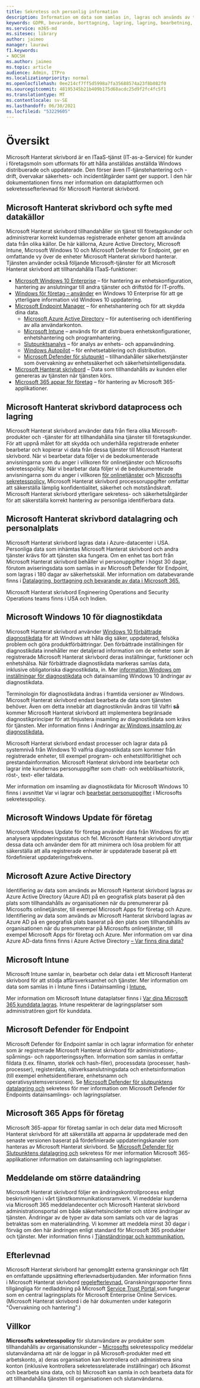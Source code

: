```yaml
---
title: Sekretess och personlig information
description: Information om data som samlas in, lagras och används av tjänsten
keywords: GDPR, bevarande, borttagning, lagring, lagring, bearbetning, säkerhet, granskning
ms.service: m365-md
ms.sitesec: library
author: jaimeo
manager: laurawi
f1.keywords:
- NOCSH
ms.author: jaimeo
ms.topic: article
audience: Admin, ITPro
ms.localizationpriority: normal
ms.openlocfilehash: 0ee214cf7ff5d5998a7fa35688574a23f8b082f0
ms.sourcegitcommit: 48195345b21b409b175d68acdc25d9f2fc4fc5f1
ms.translationtype: MT
ms.contentlocale: sv-SE
ms.lasthandoff: 06/30/2021
ms.locfileid: "53229605"
---
```

# <a name="overview"></a>Översikt

Microsoft Hanterat skrivbord är en ITaaS-tjänst (IT-as-a-Service) för kunder i företagsmoln som utformats för att hålla anställdas anställda Windows distribuerade och uppdaterade. Den förser även IT-tjänstehantering och -drift, övervakar säkerhets- och incidentåtgärder samt ger support. I den här dokumentationen finns mer information om dataplattformen och sekretessefterlevnad för Microsoft Hanterat skrivbord.

## <a name="microsoft-managed-desktop-data-sources-and-purpose"></a>Microsoft Hanterat skrivbord och syfte med datakällor

Microsoft Hanterat skrivbord tillhandahåller sin tjänst till företagskunder och administrerar korrekt kundernas registrerade enheter genom att använda data från olika källor. De här källorna, Azure Active Directory, Microsoft Intune, Microsoft Windows 10 och Microsoft Defender för Endpoint, ger en omfattande vy över de enheter Microsoft Hanterat skrivbord hanterar. Tjänsten använder också följande Microsoft-tjänster för att Microsoft Hanterat skrivbord att tillhandahålla ITaaS-funktioner:

- [Microsoft Windows 10 Enterprise](/windows/windows-10/) – för hantering av enhetskonfiguration, hantering av anslutningar till andra tjänster och driftstöd för IT-proffs.
- [Windows för företag – använder](/windows/deployment/update/waas-manage-updates-wufb) en Windows 10 Enterprise för att ge ytterligare information vid Windows 10 uppdatering. 
- [Microsoft Endpoint Manager](/mem/endpoint-manager-overview) – för enhetshantering och för att skydda dina data.
  - [Microsoft Azure Active Directory](/azure/active-directory/) – för autentisering och identifiering av alla användarkonton. 
  - [Microsoft Intune](/mem/intune/) – används för att distribuera enhetskonfigurationer, enhetshantering och programhantering.
  - [Slutpunktsanalys](/mem/analytics/overview) – för analys av enhets- och appanvändning.
  - [Windows Autopilot](/microsoft-365/windows/windows-autopilot) – för enhetsetablering och distribution.
  - [Microsoft Defender för slutpunkt](/microsoft-365/security/defender-endpoint/) – tillhandahåller säkerhetstjänster som övervakning av enhetssäkerhet och säkerhetsintelligensdata.
- [Microsoft Hanterat skrivbord](https://endpoint.microsoft.com/#home) – Data som tillhandahålls av kunden eller genereras av tjänsten när tjänsten körs.
- [Microsoft 365 appar för företag](https://www.microsoft.com/en-us/microsoft-365/enterprise/compare-office-365-plans?rtc=1) – för hantering av Microsoft 365-applikationer.

## <a name="microsoft-managed-desktop-data-process-and-storage"></a>Microsoft Hanterat skrivbord dataprocess och lagring

Microsoft Hanterat skrivbord använder data från flera olika Microsoft-produkter och -tjänster för att tillhandahålla sina tjänster till företagskunder. För att uppnå målet för att skydda och underhålla registrerade enheter bearbetar och kopierar vi data från dessa tjänster till Microsoft Hanterat skrivbord. När vi bearbetar data följer vi de bedokumenterade anvisningarna som du anger i villkoren för onlinetjänster och Microsofts sekretesspolicy. När vi bearbetar data följer vi de bedokumenterade anvisningarna som du anger i villkoren [för onlinetjänster](https://www.microsoft.com/licensing/product-licensing/products) och [Microsofts sekretesspolicy.](https://privacy.microsoft.com/privacystatement) Microsoft Hanterat skrivbord processoruppgifter omfattar att säkerställa lämplig konfidentialitet, säkerhet och motståndskraft. Microsoft Hanterat skrivbord ytterligare sekretess- och säkerhetsåtgärder för att säkerställa korrekt hantering av personliga identifierbara data. 


## <a name="microsoft-managed-desktop-data-storage-and-staff-location"></a>Microsoft Hanterat skrivbord datalagring och personalplats

Microsoft Hanterat skrivbord lagras data i Azure-datacenter i USA. Personliga data som inhämtas Microsoft Hanterat skrivbord och andra tjänster krävs för att tjänsten ska fungera. Om en enhet tas bort från Microsoft Hanterat skrivbord behåller vi personuppgifter i högst 30 dagar, förutom aviseringsdata som samlas in av Microsoft Defender för Endpoint, som lagras i 180 dagar av säkerhetsskäl. Mer information om databevarande finns i [Datalagring, borttagning och bevarande av data i Microsoft 365.](/compliance/assurance/assurance-data-retention-deletion-and-destruction-overview)

Microsoft Hanterat skrivbord Engineering Operations and Security Operations teams finns i USA och Indien. 

## <a name="microsoft-windows-10-diagnostic-data"></a>Microsoft Windows 10 för diagnostikdata

Microsoft Hanterat skrivbord använder [Windows 10 förbättrade diagnostikdata](/windows/privacy/windows-diagnostic-data) för att Windows att hålla dig säker, uppdaterad, felsöka problem och göra produktförbättringar. Den förbättrade inställningen för diagnostikdata innehåller mer detaljerad information om de enheter som är registrerade Microsoft Hanterat skrivbord deras inställningar, funktioner och enhetshälsa. När förbättrade diagnostikdata markeras samlas data, inklusive obligatoriska diagnostikdata, in. Mer [information Windows om inställningar för diagnostikdata](/windows/privacy/changes-to-windows-diagnostic-data-collection) och datainsamling Windows 10 ändringar av diagnostikdata.

Terminologin för diagnostikdata ändras i framtida versioner av Windows. Microsoft Hanterat skrivbord endast bearbeta de data som tjänsten behöver. Även om detta innebär att diagnostiknivån ändras till Valfri **så** kommer Microsoft Hanterat skrivbord att implementera begränsade diagnostikprinciper för att finjustera insamling av diagnostikdata som krävs för tjänsten. Mer information finns i Ändringar [av Windows insamling av diagnostikdata.](/windows/privacy/changes-to-windows-diagnostic-data-collection)

Microsoft Hanterat skrivbord endast processer och lagrar data på systemnivå från Windows 10 valfria diagnostikdata som kommer från registrerade enheter, till exempel program- och enhetstillförlitlighet och prestandainformation. Microsoft Hanterat skrivbord inte bearbetar och lagrar inte kundernas personuppgifter som chatt- och webbläsarhistorik, röst-, text- eller taldata. 

Mer information om insamling av diagnostikdata för Microsoft Windows 10 finns i avsnittet Var vi lagrar och [bearbetar personuppgifter](https://privacy.microsoft.com/privacystatement#mainwherewestoreandprocessdatamodule) i Microsofts sekretesspolicy.

## <a name="microsoft-windows-update-for-business"></a>Microsoft Windows Update för företag
Microsoft Windows Update för företag använder data från Windows för att analysera uppdateringsstatus och fel. Microsoft Hanterat skrivbord utnyttjar dessa data och använder dem för att minimera och lösa problem för att säkerställa att alla registrerade enheter är uppdaterade baserat på ett fördefinierat uppdateringsfrekvens.

## <a name="microsoft-azure-active-directory"></a>Microsoft Azure Active Directory
Identifiering av data som används av Microsoft Hanterat skrivbord lagras av Azure Active Directory (Azure AD) på en geografisk plats baserat på den plats som tillhandahålls av organisationen när du prenumererar på Microsofts onlinetjänster, till exempel Microsoft Apps för företag och Azure. Identifiering av data som används av Microsoft Hanterat skrivbord lagras av Azure AD på en geografisk plats baserat på den plats som tillhandahålls av organisationen när du prenumererar på Microsofts onlinetjänster, till exempel Microsoft Apps för företag och Azure. Mer information om var dina Azure AD-data finns finns i Azure Active Directory [– Var finns dina data?](https://msit.powerbi.com/view?r=eyJrIjoiODdjOWViZDctMWRhZS00ODUzLWI4MmQtNWM5NjBkZTBkNjFlIiwidCI6IjcyZjk4OGJmLTg2ZjEtNDFhZi05MWFiLTJkN2NkMDExZGI0NyIsImMiOjV9)

## <a name="microsoft-intune"></a>Microsoft Intune
Microsoft Intune samlar in, bearbetar och delar data i ett Microsoft Hanterat skrivbord för att stödja affärsverksamhet och tjänster. Mer information om data som samlas in i Intune finns i Datainsamling i [Intune.](/mem/intune/protect/privacy-data-collect) 

Mer information om Microsoft Intune dataplatser finns i [Var dina Microsoft 365 kunddata lagras](/microsoft-365/enterprise/o365-data-locations). Intune respekterar de lagringsplatser som administratören gjort för kunddata.

## <a name="microsoft-defender-for-endpoint"></a>Microsoft Defender för Endpoint
Microsoft Defender för Endpoint samlar in och lagrar information för enheter som är registrerade Microsoft Hanterat skrivbord för administrations-, spårnings- och rapporteringssyften. Information som samlas in omfattar fildata (t.ex. filnamn, storlek och hash-filer), processdata (processer, hash-processer), registerdata, nätverksanslutningsdata och enhetsinformation (till exempel enhetsidentifierare, enhetsnamn och operativsystemsversionen). Se [Microsoft Defender för slutpunktens datalagring och](/microsoft-365/security/defender-endpoint/data-storage-privacy#what-data-does-microsoft-defender-atp-collect) sekretess för mer information om Microsoft Defender för Endpoints datainsamlings- och lagringsplatser. 

## <a name="microsoft-365-apps-for-enterprise"></a> Microsoft 365 Apps för företag 
Microsoft 365-appar för företag samlar in och delar data med Microsoft Hanterat skrivbord för att säkerställa att apparna är uppdaterade med den senaste versionen baserat på fördefinierade uppdateringskanaler som hanteras av Microsoft Hanterat skrivbord. Se [Microsoft Defender för Slutpunktens datalagring och](/microsoft-365/security/defender-endpoint/data-storage-privacy#what-data-does-microsoft-defender-atp-collect) sekretess för mer information Microsoft 365-applikationer information om datainsamling och lagringsplatser.

## <a name="major-data-change-notification"></a>Meddelande om större dataändring
Microsoft Hanterat skrivbord följer en ändringskontrollprocess enligt beskrivningen i vårt tjänstkommunikationsramverk. Vi meddelar kunderna via Microsoft 365 meddelandecenter och Microsoft Hanterat skrivbord administrationsportal om både säkerhetsincidenter och större ändringar av tjänsten. Ändringar av de typer av data som samlats och var de lagras betraktas som en materialändring. Vi kommer att meddela minst 30 dagar i förväg om den här ändringen enligt standard för Microsoft 365 produkter och tjänster. Mer information finns i [Tjänständringar och kommunikation.](/microsoft-365/managed-desktop/service-description/servicechanges)

## <a name="compliance"></a>Efterlevnad
Microsoft Hanterat skrivbord har genomgått externa granskningar och fått en omfattande uppsättning efterlevnadserbjudanden. Mer information finns i Microsoft Hanterat skrivbord [regelefterlevnad.](/microsoft-365/managed-desktop/intro/compliance) Granskningsrapporter finns tillgängliga för nedladdning på Microsoft [Service Trust Portal,](https://aka.ms/stp)som fungerar som en central lagringsplats för Microsoft Enterprise Online Services. (Microsoft Hanterat skrivbord i de här dokumenten under kategorin "Övervakning och hantering".) 

## <a name="legal"></a>Villkor
**Microsofts sekretesspolicy** för slutanvändare av produkter som tillhandahålls av organisationskunder – [Microsofts](https://privacy.microsoft.com/privacystatement) sekretesspolicy meddelar slutanvändarna att när de loggar in på Microsoft-produkter med ett arbetskonto, a) deras organisation kan kontrollera och administrera sina konton (inklusive kontrollera sekretessrelaterade inställningar) och åtkomst och bearbeta sina data, och b) Microsoft kan samla in och bearbeta data för att tillhandahålla tjänsten till organisationen och slutanvändarna.
